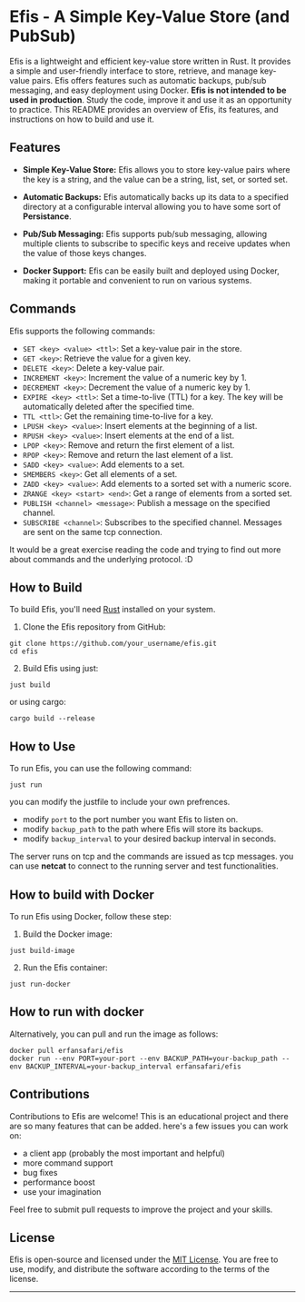 # Efis - A Simple Key-Value Store (and PubSub)

Efis is a lightweight and efficient key-value store written in Rust. It provides a simple and user-friendly interface to store, retrieve, and manage key-value pairs. Efis offers features such as automatic backups, pub/sub messaging, and easy deployment using Docker. **Efis is not intended to be used in production**. Study the code, improve it and use it as an opportunity to practice. This README provides an overview of Efis, its features, and instructions on how to build and use it.

## Features

- **Simple Key-Value Store:** Efis allows you to store key-value pairs where the key is a string, and the value can be a string, list, set, or sorted set.

- **Automatic Backups:** Efis automatically backs up its data to a specified directory at a configurable interval allowing you to have some sort of **Persistance**.

- **Pub/Sub Messaging:** Efis supports pub/sub messaging, allowing multiple clients to subscribe to specific keys and receive updates when the value of those keys changes.

- **Docker Support:** Efis can be easily built and deployed using Docker, making it portable and convenient to run on various systems.

## Commands

Efis supports the following commands:

- `SET <key> <value> <ttl>`: Set a key-value pair in the store.
- `GET <key>`: Retrieve the value for a given key.
- `DELETE <key>`: Delete a key-value pair.
- `INCREMENT <key>`: Increment the value of a numeric key by 1.
- `DECREMENT <key>`: Decrement the value of a numeric key by 1.
- `EXPIRE <key> <ttl>`: Set a time-to-live (TTL) for a key. The key will be automatically deleted after the specified time.
- `TTL <ttl>`: Get the remaining time-to-live for a key.
- `LPUSH <key> <value>`: Insert elements at the beginning of a list.
- `RPUSH <key> <value>`: Insert elements at the end of a list.
- `LPOP <key>`: Remove and return the first element of a list.
- `RPOP <key>`: Remove and return the last element of a list.
- `SADD <key> <value>`: Add elements to a set.
- `SMEMBERS <key>`: Get all elements of a set.
- `ZADD <key> <value>`: Add elements to a sorted set with a numeric score.
- `ZRANGE <key> <start> <end>`: Get a range of elements from a sorted set.
- `PUBLISH <channel> <message>`: Publish a message on the specified channel.
- `SUBSCRIBE <channel>`: Subscribes to the specified channel. Messages are sent on the same tcp connection.

It would be a great exercise reading the code and trying to find out more about commands and the underlying protocol. :D

## How to Build

To build Efis, you'll need [Rust](https://www.rust-lang.org/tools/install) installed on your system.

1. Clone the Efis repository from GitHub:
```
git clone https://github.com/your_username/efis.git
cd efis
```
2. Build Efis using just:
```
just build
```
or using cargo:
```
cargo build --release
```

## How to Use

To run Efis, you can use the following command:
```
just run
```
you can modify the justfile to include your own prefrences.

- modify `port` to the port number you want Efis to listen on.
- modify `backup_path` to the path where Efis will store its backups.
- modify `backup_interval` to your desired backup interval in seconds.

The server runs on tcp and the commands are issued as tcp messages. you can use **netcat** to connect to the running server and test functionalities.

## How to build with Docker

To run Efis using Docker, follow these step:

1. Build the Docker image:
```
just build-image
```
2. Run the Efis container:
```
just run-docker
```

## How to run with docker
Alternatively, you can pull and run the image as follows:
```
docker pull erfansafari/efis
docker run --env PORT=your-port --env BACKUP_PATH=your-backup_path --env BACKUP_INTERVAL=your-backup_interval erfansafari/efis
```


## Contributions

Contributions to Efis are welcome! This is an educational project and there are so many features that can be added.
here's a few issues you can work on:
- a client app (probably the most important and helpful)
- more command support
- bug fixes
- performance boost
- use your imagination

Feel free to submit pull requests to improve the project and your skills.

## License

Efis is open-source and licensed under the [MIT License](LICENSE). You are free to use, modify, and distribute the software according to the terms of the license.

---
